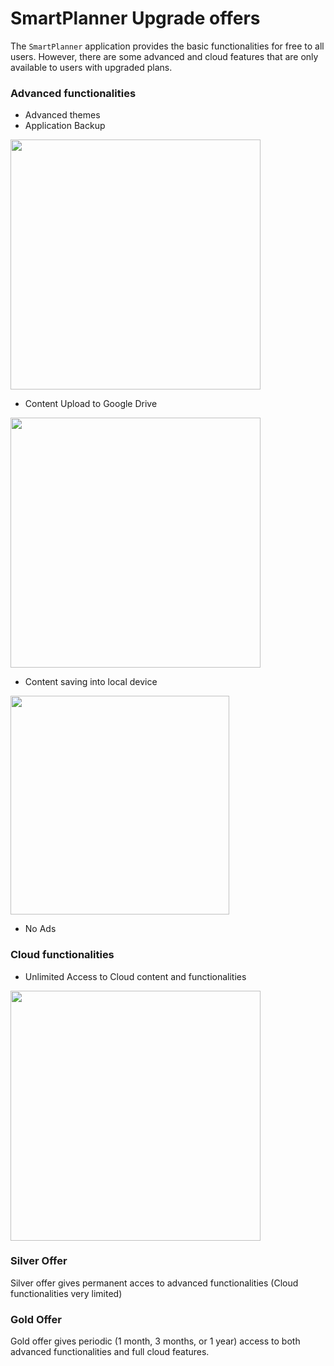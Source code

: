 # SmartPlanner Upgrade offers
The `SmartPlanner` application provides the basic functionalities for free to all users.
However, there are some advanced and cloud features that are only available to users with upgraded plans.

### Advanced functionalities

- Advanced themes
- Application Backup <br>
<img src="https://github.com/smartreadingplanner/smartplanner/blob/release/cloud/documentation/display/workflows/application_backup.png" width="400">

- Content Upload to Google Drive <br>
<img src="https://github.com/smartreadingplanner/smartplanner/blob/release/cloud/documentation/display/workflows/google_drive_upload.png" width="400">

- Content saving into local device <br>
<img src="https://github.com/smartreadingplanner/smartplanner/blob/release/cloud/documentation/display/workflows/content_local_save.png" width="350">

- No Ads

### Cloud functionalities
- Unlimited Access to Cloud content and functionalities <br>
<img src="https://github.com/smartreadingplanner/smartplanner/blob/release/cloud/documentation/display/workflows/cloud_workflow.png" width="400">

### Silver Offer
Silver offer gives permanent acces to advanced functionalities (Cloud functionalities very limited)

### Gold Offer
Gold offer gives periodic (1 month, 3 months, or 1 year) access to both advanced functionalities and full cloud features.
